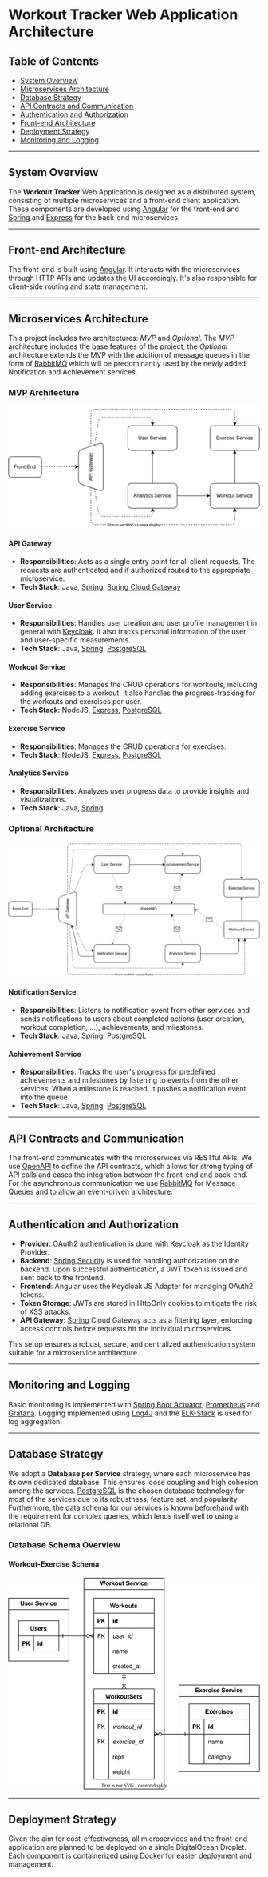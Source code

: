# Workout Tracker Web Application Architecture

## Table of Contents

- [System Overview](#system-overview)
- [Microservices Architecture](#microservices-architecture)
- [Database Strategy](#database-strategy)
- [API Contracts and Communication](#api-contracts-and-communication)
- [Authentication and Authorization](#authentication-and-authorization)
- [Front-end Architecture](#front-end-architecture)
- [Deployment Strategy](#deployment-strategy)
- [Monitoring and Logging](#monitoring-and-logging)

---

## System Overview

The **Workout Tracker** Web Application is designed as a distributed system, consisting of multiple microservices and a
front-end client application. These components are developed using [Angular](https://angular.io/) for the front-end and
[Spring](https://spring.io/) and [Express](https://expressjs.com/)
for the back-end microservices.

---

## Front-end Architecture

The front-end is built using [Angular](https://angular.io/). It interacts with the microservices through HTTP APIs and
updates the UI accordingly. It's also responsible for client-side routing and state management.

---

## Microservices Architecture

This project includes two architectures: _MVP_ and _Optional_.
The _MVP_ architecture includes the base features of the project, the _Optional_ architecture extends the MVP with the
addition of message queues in the form of [RabbitMQ](https://www.rabbitmq.com/) which will be predominantly used by the
newly added Notification and Achievement services.

### MVP Architecture

![Microservices Architecture Diagram](assets/ms-architecture-mvp.svg)

#### API Gateway

- **Responsibilities**: Acts as a single entry point for all client requests. The requests are authenticated and if
  authorized routed to the appropriate microservice.
- **Tech Stack**:
  Java, [Spring](https://spring.io/), [Spring Cloud Gateway](https://spring.io/projects/spring-cloud-gateway)

#### User Service

- **Responsibilities**: Handles user creation and user profile management in general
  with [Keycloak](https://www.keycloak.org/). It also tracks personal information of the user and user-specific
  measurements.
- **Tech Stack**: Java, [Spring](https://spring.io/), [PostgreSQL](https://www.postgresql.org/)

#### Workout Service

- **Responsibilities**: Manages the CRUD operations for workouts, including adding exercises to a workout. It also
  handles the progress-tracking for the workouts and exercises per user.
- **Tech Stack**: NodeJS, [Express](https://expressjs.com/), [PostgreSQL](https://www.postgresql.org/)

#### Exercise Service

- **Responsibilities**: Manages the CRUD operations for exercises.
- **Tech Stack**: NodeJS, [Express](https://expressjs.com/), [PostgreSQL](https://www.postgresql.org/)

#### Analytics Service

- **Responsibilities**: Analyzes user progress data to provide insights and visualizations.
- **Tech Stack**: Java, [Spring](https://spring.io/)

### Optional Architecture

![Microservices Architecture Diagram](assets/ms-architecture-optional.svg)

#### Notification Service

- **Responsibilities**: Listens to notification event from other services and sends notifications to users about
  completed actions (user creation, workout completion, ...), achievements, and milestones.
- **Tech Stack**: Java, [Spring](https://spring.io/), [PostgreSQL](https://www.postgresql.org/)

#### Achievement Service

- **Responsibilities**: Tracks the user's progress for predefined achievements and milestones by listening to events
  from the other services. When a milestone is reached, it pushes a notification event into the queue.
- **Tech Stack**: Java, [Spring](https://spring.io/), [PostgreSQL](https://www.postgresql.org/)

---

## API Contracts and Communication

The front-end communicates with the microservices via RESTful APIs. We use [OpenAPI](https://www.openapis.org/) to
define the API contracts, which allows for strong typing of API calls and eases the integration between the front-end
and back-end. For the asynchronous communication we use [RabbitMQ](https://www.rabbitmq.com/) for Message Queues and to
allow an event-driven architecture.

---

## Authentication and Authorization

- **Provider**: [OAuth2](https://oauth.net/2/) authentication is done with [Keycloak](https://www.keycloak.org/) as the
  Identity Provider.
- **Backend**: [Spring Security](https://spring.io/projects/spring-security) is used for handling authorization on the
  backend. Upon successful authentication, a JWT token is issued and sent back to the frontend.
- **Frontend**: Angular uses the Keycloak JS Adapter for managing OAuth2 tokens.
- **Token Storage**: JWTs are stored in HttpOnly cookies to mitigate the risk of XSS attacks.
- **API Gateway**: [Spring](https://spring.io/) Cloud Gateway acts as a filtering layer, enforcing access controls
  before requests hit the
  individual microservices.

This setup ensures a robust, secure, and centralized authentication system suitable for a microservice architecture.

---

## Monitoring and Logging

Basic monitoring is implemented with [Spring Boot Actuator](), [Prometheus](https://prometheus.io/)
and [Grafana](https://grafana.com/). Logging implemented
using [Log4J](https://logging.apache.org/log4j/2.x/) and the [ELK-Stack](https://www.elastic.co/de/elastic-stack) is
used for log aggregation.

---

## Database Strategy

We adopt a **Database per Service** strategy, where each microservice has its own dedicated database. This ensures loose
coupling and high cohesion among the services. [PostgreSQL](https://www.postgresql.org/) is the chosen database
technology for most of the services due to its robustness, feature set, and popularity. Furthermore, the data schema for
our services is known beforehand with the requirement for complex queries, which lends itself well to using a relational
DB.

### Database Schema Overview

#### Workout-Exercise Schema

![Data Model](assets/erd-workout.svg)

---

## Deployment Strategy

Given the aim for cost-effectiveness, all microservices and the front-end application are planned to be deployed on a
single DigitalOcean Droplet. Each component is containerized using Docker for easier deployment and management.


